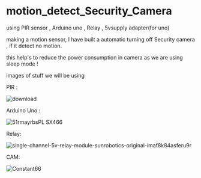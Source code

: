 # motion_detect_Security_Camera


using PIR sensor , Arduino uno , Relay , 5vsupply adapter(for uno) 

making a motion sensor, I have built a automatic turning off Security camera , if it detect no motion.

this help's to reduce the power consumption in camera as we are using sleep mode !

images of stuff we will be using 

PIR :

![download](https://user-images.githubusercontent.com/32512281/73091784-2bc3f080-3f01-11ea-93ce-dcb2aa1d6f05.jpg)

Arduino Uno :

![51rmayrbsPL _SX466_](https://user-images.githubusercontent.com/32512281/73091855-4eeea000-3f01-11ea-9018-a574df9ada5f.jpg)


Relay:


![single-channel-5v-relay-module-sunrobotics-original-imaf8k84asferu9r](https://user-images.githubusercontent.com/32512281/73091850-4dbd7300-3f01-11ea-9faf-8e9b0b0fb83f.jpeg)

CAM:


![Constant66](https://user-images.githubusercontent.com/32512281/73091847-4b5b1900-3f01-11ea-80eb-3db67531f663.gif)




